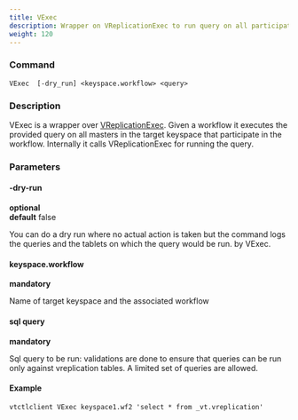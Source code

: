 ```yaml
---
title: VExec
description: Wrapper on VReplicationExec to run query on all participating masters
weight: 120
---
```


### Command

```
VExec  [-dry_run] <keyspace.workflow> <query>
```

### Description


VExec is a wrapper over [VReplicationExec](../vreplicationexec).
Given a workflow it executes the provided query on all masters in the target keyspace that participate
in the workflow. Internally it calls VReplicationExec for running the query.

### Parameters

#### -dry-run 
**optional**\
**default** false

<div class="cmd">
You can do a dry run where no actual action is taken but the command logs the queries and the tablets
 on which the query would be run.
by VExec.
</div>

#### keyspace.workflow 
**mandatory**

<div class="cmd">
Name of target keyspace and the associated workflow
</div>

#### sql query 
**mandatory**

<div class="cmd">
Sql query to be run: validations are done to ensure that queries can be run only against vreplication tables.
A limited set of queries are allowed. 
</div>

#### Example
```
vtctlclient VExec keyspace1.wf2 'select * from _vt.vreplication'
```
